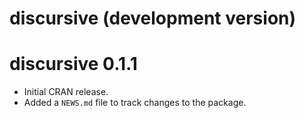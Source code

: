 # discursive (development version)

# discursive 0.1.1

* Initial CRAN release.
* Added a `NEWS.md` file to track changes to the package.
